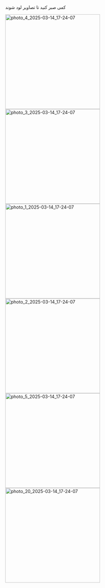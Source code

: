 کمی صبر کنید تا تصاویر لود شوند


<img src="https://github.com/user-attachments/assets/879a1999-3aff-48a6-9be7-a7be1dd5baf4" alt="photo_4_2025-03-14_17-24-07" width="300"/>
<img src="https://github.com/user-attachments/assets/c4c31b5b-cceb-472d-ad20-c588287ba621" alt="photo_3_2025-03-14_17-24-07" width="300"/>
<img src="https://github.com/user-attachments/assets/a11437a0-d50a-4a83-8f5a-2c3f0c8dacf1" alt="photo_1_2025-03-14_17-24-07" width="300"/>
<img src="https://github.com/user-attachments/assets/5b42b30b-bfed-46b9-a9ab-9926cc02fbbc" alt="photo_2_2025-03-14_17-24-07" width="300"/>
<img src="https://github.com/user-attachments/assets/f6c41e33-852f-4f6a-ae5e-3c45a66effac" alt="photo_5_2025-03-14_17-24-07" width="300"/>
<img src="https://github.com/user-attachments/assets/1cdcc8e6-ffe6-4b1f-80f3-c7bde5d1983b" alt="photo_20_2025-03-14_17-24-07" width="300"/>

